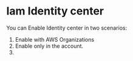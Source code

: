 # Iam Identity center
You can Enable Identity center in two scenarios:
1. Enable with AWS Organizations
2. Enable only in the account.
3. 